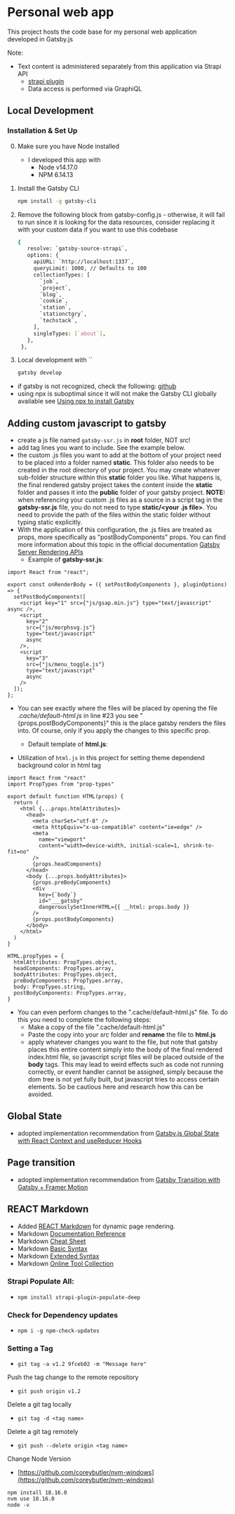 # Personal web app

This project hosts the code base for my personal web application developed in Gatsby.js

Note:
- Text content is administered separately from this application via Strapi API
  - [strapi plugin](https://www.gatsbyjs.com/plugins/gatsby-source-strapi/)
  - Data access is performed via GraphiQL

## Local Development

### Installation & Set Up

0. Make sure you have Node installed
   - I developed this app with 
     - Node v14.17.0
     -  NPM 6.14.13

1. Install the Gatsby CLI

   ```sh
   npm install -g gatsby-cli
   ```

2. Remove the following block from gatsby-config.js - otherwise, it will fail to run since it is looking for the data resources, consider replacing it with your custom data if you want to use this codebase

   ```sh
   {
      resolve: `gatsby-source-strapi`,
      options: {
        apiURL: `http://localhost:1337`,
        queryLimit: 1000, // Defaults to 100
        collectionTypes: [
          `job`,
          `project`,
          `blog`,
          `cookie`,
          `station`,
          `stationctgry`,
          `techstack`,
        ],
        singleTypes: [`about`],
      },
    },
   ```

3. Local development with ``

   ```sh
   gatsby develop
   ```

- if gatsby is not recognized, check the following: [github](https://github.com/nodejs/node/issues/29287#issuecomment-524859390)
- using npx is suboptimal since it will not make the Gatsby CLI globally available see [Using npx to install Gatsby](https://www.gatsbyjs.com/docs/glossary/npm/#using-npx-to-install-gatsby)

## Adding custom javascript to gatsby

- create a js file named `gatsby-ssr.js` in **root** folder, NOT src!
- add tag lines you want to include. See the example below.
- the custom .js files you want to add at the bottom of your project need to be placed into a folder named **static**. This folder also needs to be created in the root directory of your project. You may create whatever sub-folder structure within this **static** folder you like. What happens is, the final rendered gatsby project takes the content inside the **static** folder and passes it into the **public** folder of your gatsby project. **NOTE:** when referencing your custom .js files as a source in a script tag in the **gatsby-ssr.js** file, you do not need to type **static/<your .js file>**. You need to provide the path of the files within the static folder without typing static explicitly.
- With the application of this configuration, the .js files are treated as props, more specifically as "postBodyComponents" props. You can find more information about this topic in the official documentation [Gatsby Server Rendering APIs](https://www.gatsbyjs.com/docs/reference/config-files/gatsby-ssr/#onRenderBody)
  - Example of **gatsby-ssr.js**:

```
import React from "react";

export const onRenderBody = ({ setPostBodyComponents }, pluginOptions) => {
  setPostBodyComponents([
    <script key="1" src={"js/gsap.min.js"} type="text/javascript" async />,
    <script
      key="2"
      src={"js/morphsvg.js"}
      type="text/javascript"
      async
    />,
    <script
      key="3"
      src={"js/menu_toggle.js"}
      type="text/javascript"
      async
    />
  ]);
};

```

- You can see exactly where the files will be placed by opening the file _.cache/default-html.js_ in line #23 you see "{props.postBodyComponents}" this is the place gatsby renders the files into. Of course, only if you apply the changes to this specific prop.
  - Default template of **html.js**:

- Utilization of `html.js` in this project for setting theme dependend background color in html tag
```
import React from "react"
import PropTypes from "prop-types"

export default function HTML(props) {
  return (
    <html {...props.htmlAttributes}>
      <head>
        <meta charSet="utf-8" />
        <meta httpEquiv="x-ua-compatible" content="ie=edge" />
        <meta
          name="viewport"
          content="width=device-width, initial-scale=1, shrink-to-fit=no"
        />
        {props.headComponents}
      </head>
      <body {...props.bodyAttributes}>
        {props.preBodyComponents}
        <div
          key={`body`}
          id="___gatsby"
          dangerouslySetInnerHTML={{ __html: props.body }}
        />
        {props.postBodyComponents}
      </body>
    </html>
  )
}

HTML.propTypes = {
  htmlAttributes: PropTypes.object,
  headComponents: PropTypes.array,
  bodyAttributes: PropTypes.object,
  preBodyComponents: PropTypes.array,
  body: PropTypes.string,
  postBodyComponents: PropTypes.array,
}
```

- You can even perform changes to the ".cache/default-html.js" file. To do this you need to complete the following steps:
  - Make a copy of the file ".cache/default-html.js"
  - Paste the copy into your _src_ folder and **rename** the file to **html.js**
  - apply whatever changes you want to the file, but note that gatsby places this entire content simply into the body of the final rendered index.html file, so javascript script files will be placed outside of the **body** tags. This may lead to weird effects such as code not running correctly, or event handler cannot be assigned, simply because the dom tree is not yet fully built, but javascript tries to access certain elements. So be cautious here and research how this can be avoided.

## Global State

- adopted implementation recommendation from [Gatsby.js Global State with React Context and useReducer Hooks](https://youtu.be/ThCfN5WJ0cU)

## Page transition

- adopted implementation recommendation from [Gatsby Transition with Gatsby + Framer Motion](https://janessagarrow.com/blog/gatsby-framer-motion-page-transitions/)

## REACT Markdown
- Added [REACT Markdown](https://github.com/remarkjs/react-markdown) for dynamic page rendering.
- Markdown [Documentation Reference](https://commonmark.org/help/)
- Markdown [Cheat Sheet](https://www.markdownguide.org/cheat-sheet/)
- Markdown [Basic Syntax](https://www.markdownguide.org/basic-syntax/)
- Markdown [Extended Syntax](https://www.markdownguide.org/extended-syntax/)
- Markdown [Online Tool Collection](https://www.markdownguide.org/tools/)

### Strapi Populate All:  
- `npm install strapi-plugin-populate-deep`

### Check for Dependency updates
- `npm i -g npm-check-updates`

### Setting a Tag
- `git tag -a v1.2 9fceb02 -m "Message here"`

Push the tag change to the remote repository

- `git push origin v1.2`

Delete a git tag locally

- `git tag -d <tag name>`

Delete a git tag remotely

- `git push --delete origin <tag name>`

Change Node Version
- [https://github.com/coreybutler/nvm-windows](https://github.com/coreybutler/nvm-windows)

```
npm install 18.16.0
nvm use 18.16.0
node -v
```
